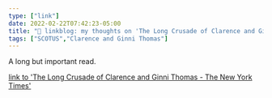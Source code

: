 ```yaml
---
type: ["link"]
date: 2022-02-22T07:42:23-05:00
title: "🔗 linkblog: my thoughts on 'The Long Crusade of Clarence and Ginni Thomas - The New York Times'"
tags: ["SCOTUS","Clarence and Ginni Thomas"]
---
```

A long but important read.
 
[link to 'The Long Crusade of Clarence and Ginni Thomas - The New York Times'](https://www.nytimes.com/2022/02/22/magazine/clarence-ginni-thomas.html)
